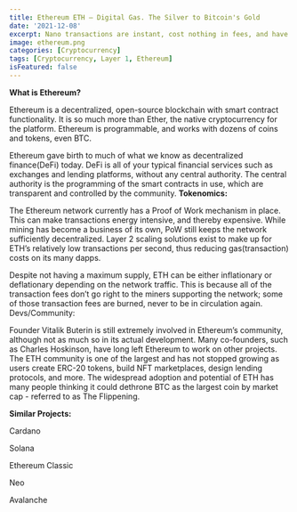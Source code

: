 ```yaml
---
title: Ethereum ETH – Digital Gas. The Silver to Bitcoin's Gold
date: '2021-12-08'
excerpt: Nano transactions are instant, cost nothing in fees, and have negligible energy consumption.
image: ethereum.png
categories: [Cryptocurrency]
tags: [Cryptocurrency, Layer 1, Ethereum]
isFeatured: false
---
```

**What is Ethereum?**

Ethereum is a decentralized, open-source blockchain with smart contract functionality. It is so much more than Ether, the native cryptocurrency for the platform. Ethereum is programmable, and works with dozens of coins and tokens, even BTC.

Ethereum gave birth to much of what we know as decentralized finance(DeFi) today. DeFi is all of your typical financial services such as exchanges and lending platforms, without any central authority. The central authority is the programming of the smart contracts in use, which are transparent and controlled by the community.
**Tokenomics:**

The Ethereum network currently has a Proof of Work mechanism in place. This can make transactions energy intensive, and thereby expensive. While mining has become a business of its own, PoW still keeps the network sufficiently decentralized. Layer 2 scaling solutions exist to make up for ETH’s relatively low transactions per second, thus reducing gas(transaction) costs on its many dapps.

Despite not having a maximum supply, ETH can be either inflationary or deflationary depending on the network traffic. This is because all of the transaction fees don’t go right to the miners supporting the network; some of those transaction fees are burned, never to be in circulation again.
Devs/Community:

Founder Vitalik Buterin is still extremely involved in Ethereum’s community, although not as much so in its actual development. Many co-founders, such as Charles Hoskinson, have long left Ethereum to work on other projects. The ETH community is one of the largest and has not stopped growing as users create ERC-20 tokens, build NFT marketplaces, design lending protocols, and more. The widespread adoption and potential of ETH has many people thinking it could dethrone BTC as the largest coin by market cap - referred to as The Flippening.

**Similar Projects:**

Cardano

Solana

Ethereum Classic

Neo

Avalanche

